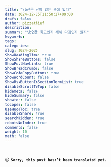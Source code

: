 ```yaml
---
title: "\b산은 산이 있는 곳에 있다"
date: 2024-12-25T11:50:17+09:00
draft: false
author: pizzathief
description:
summary: "\b연말 회고인지 새해 다짐인지 뭔지"
keywords:
tags:
categories:
slug: 2024-2025
ShowReadingTime: true
ShowShareButtons: false
ShowPostNavLinks: true
ShowBreadCrumbs: false
ShowCodeCopyButtons: true
ShowWordCount: false
ShowRssButtonInSectionTermList: true
disableScrollToTop: false
hidemeta: false
hideSummary: false
showtoc: false
tocopen: false
UseHugoToc: true
disableShare: true
searchHidden: true
robotsNoIndex: true
comments: false
weight: 10
math: false
---
```

<br>

😢 **`Sorry, this post hasn’t been translated yet.`**

<br>
